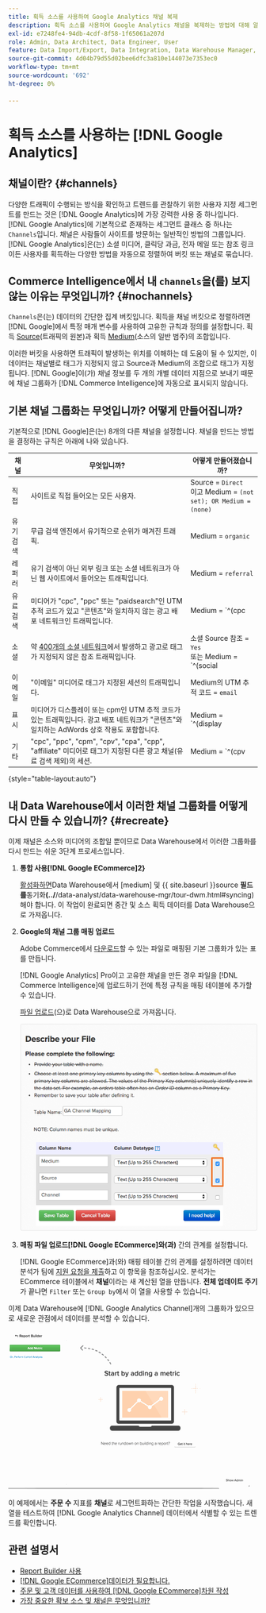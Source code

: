 ```yaml
---
title: 획득 소스를 사용하여 Google Analytics 채널 복제
description: 획득 소스를 사용하여 Google Analytics 채널을 복제하는 방법에 대해 알아봅니다.
exl-id: e7248fe4-94db-4cdf-8f58-1f65061a207d
role: Admin, Data Architect, Data Engineer, User
feature: Data Import/Export, Data Integration, Data Warehouse Manager, Commerce Tables
source-git-commit: 4d04b79d55d02bee6dfc3a810e144073e7353ec0
workflow-type: tm+mt
source-wordcount: '692'
ht-degree: 0%

---
```


# 획득 소스를 사용하는 [!DNL Google Analytics]

## 채널이란? {#channels}

다양한 트래픽이 수행되는 방식을 확인하고 트렌드를 관찰하기 위한 사용자 지정 세그먼트를 만드는 것은 [!DNL Google Analytics]에 가장 강력한 사용 중 하나입니다. [!DNL Google Analytics]에 기본적으로 존재하는 세그먼트 클래스 중 하나는 `Channels`입니다. 채널은 사람들이 사이트를 방문하는 일반적인 방법의 그룹입니다.  [!DNL Google Analytics]은(는) 소셜 미디어, 클릭당 과금, 전자 메일 또는 참조 링크이든 사용자를 획득하는 다양한 방법을 자동으로 정렬하여 버킷 또는 채널로 묶습니다.

## Commerce Intelligence에서 내 `channels`을(를) 보지 않는 이유는 무엇입니까? {#nochannels}

`Channels`은(는) 데이터의 간단한 집계 버킷입니다. 획득을 채널 버킷으로 정렬하려면 [!DNL Google]에서 특정 매개 변수를 사용하여 고유한 규칙과 정의를 설정합니다. 획득 [Source](https://support.google.com/analytics/answer/1033173?hl=en)&#x200B;(트래픽의 원본)과 획득 [Medium](https://support.google.com/analytics/answer/6099206?hl=en)&#x200B;(소스의 일반 범주)의 조합입니다.

이러한 버킷을 사용하면 트래픽이 발생하는 위치를 이해하는 데 도움이 될 수 있지만, 이 데이터는 채널별로 태그가 지정되지 않고 Source과 Medium의 조합으로 태그가 지정됩니다. [!DNL Google]이(가) 채널 정보를 두 개의 개별 데이터 지점으로 보내기 때문에 채널 그룹화가 [!DNL Commerce Intelligence]에 자동으로 표시되지 않습니다.

## 기본 채널 그룹화는 무엇입니까? 어떻게 만들어집니까?

기본적으로 [!DNL Google]은(는) 8개의 다른 채널을 설정합니다. 채널을 만드는 방법을 결정하는 규칙은 아래에 나와 있습니다.

| **채널** | **무엇입니까?** | **어떻게 만들어졌습니까?** |
|---|---|---|
| 직접 | 사이트로 직접 들어오는 모든 사용자. | Source = `Direct`<br>이고 Medium = `(not set); OR Medium = (none)` |
| 유기 검색 | 무급 검색 엔진에서 유기적으로 순위가 매겨진 트래픽. | Medium = `organic` |
| 레퍼러 | 유기 검색이 아닌 외부 링크 또는 소셜 네트워크가 아닌 웹 사이트에서 들어오는 트래픽입니다. | Medium = `referral` |
| 유료 검색 | 미디어가 &quot;cpc&quot;, &quot;ppc&quot; 또는 &quot;paidsearch&quot;인 UTM 추적 코드가 있고 &quot;콘텐츠&quot;와 일치하지 않는 광고 배포 네트워크인 트래픽입니다. | Medium = `^(cpc|ppc|paidsearch)$`<br>AND 광고 배포 네트워크 ≠ `Content` |
| 소셜 | 약 [400개의 소셜 네트워크](https://www.annielytics.com/blog/analytics/sites-google-analytics-includes-in-social-reports/)에서 발생하고 광고로 태그가 지정되지 않은 참조 트래픽입니다. | 소셜 Source 참조 = `Yes`<br>또는 Medium = `^(social|social-network|social-media|sm|social network|social media)$` |
| 이메일 | &quot;이메일&quot; 미디어로 태그가 지정된 세션의 트래픽입니다. | Medium의 UTM 추적 코드 = `email` |
| 표시 | 미디어가 디스플레이 또는 cpm인 UTM 추적 코드가 있는 트래픽입니다. 광고 배포 네트워크가 &quot;콘텐츠&quot;와 일치하는 AdWords 상호 작용도 포함합니다. | Medium = `^(display|cpm|banner)$`<br>OR 광고 배포 네트워크 = `Content`<br>AND 광고 형식 ≠ `Text` |
| 기타 | &quot;cpc&quot;, &quot;ppc&quot;, &quot;cpm&quot;, &quot;cpv&quot;, &quot;cpa&quot;, &quot;cpp&quot;, &quot;affiliate&quot; 미디어로 태그가 지정된 다른 광고 채널(유료 검색 제외)의 세션. | Medium = `^(cpv|cpa|cpp|content-text)$` |

{style="table-layout:auto"}

## 내 Data Warehouse에서 이러한 채널 그룹화를 어떻게 다시 만들 수 있습니까? {#recreate}

이제 채널은 소스와 미디어의 조합일 뿐이므로 Data Warehouse에서 이러한 그룹화를 다시 만드는 쉬운 3단계 프로세스입니다.

1. **통합 사용[!DNL Google ECommerce]2}**

   [활성화하면](../importing-data/integrations/google-ecommerce.md)Data Warehouse에서 [medium] 및 {{ site.baseurl }}source **필드를**&#x200B;동기화&#x200B;**(../**/data-analyst/data-warehouse-mgr/tour-dwm.html#syncing)해야 합니다. 이 작업이 완료되면 중간 및 소스 획득 데이터를 Data Warehouse으로 가져옵니다.

1. **Google의 채널 그룹 매핑 업로드**

   Adobe Commerce에서 [다운로드](../../assets/ga-channel-mapping.csv)할 수 있는 파일로 매핑된 기본 그룹화가 있는 표를 만듭니다.

   [!DNL Google Analytics] Pro이고 고유한 채널을 만든 경우 파일을 [!DNL Commerce Intelligence]에 업로드하기 전에 특정 규칙을 매핑 테이블에 추가할 수 있습니다.

   [파일 업로드](../importing-data/connecting-data/using-file-uploader.md)(으)로 Data Warehouse으로 가져옵니다.

   ![기본 키 설정을 표시하는 Data Warehouse Manager 인터페이스](../../assets/Setting_Primary_Keys.png)

1. **매핑 파일 업로드[!DNL Google ECommerce]와(과)** 간의 관계를 설정합니다.

   [!DNL Google ECommerce]과(와) 매핑 테이블 간의 관계를 설정하려면 데이터 분석가 팀에 [지원 요청을 제출](../../guide-overview.md#Submitting-a-Support-Ticket)하고 이 항목을 참조하십시오. 분석가는 ECommerce 테이블에서 **채널**&#x200B;이라는 새 계산된 열을 만듭니다. **전체 업데이트 주기**&#x200B;가 끝나면 `Filter` 또는 `Group by`에서 이 열을 사용할 수 있습니다.

이제 Data Warehouse에 [!DNL Google Analytics Channel]개의 그룹화가 있으므로 새로운 관점에서 데이터를 분석할 수 있습니다.

![채널별 주문 수 지표 세그먼트화](../../assets/GA_Channel_Gif.gif)

이 예제에서는 **주문 수** 지표를 **채널**&#x200B;로 세그먼트화하는 간단한 작업을 시작했습니다. 새 열을 테스트하여 [!DNL Google Analytics Channel] 데이터에서 식별할 수 있는 트렌드를 확인합니다.

## 관련 설명서

* [Report Builder 사용](../../tutorials/using-visual-report-builder.md)
* [[!DNL Google ECommerce]데이터가 필요합니다.](../importing-data/integrations/google-ecommerce-data.md)
* [주문 및 고객 데이터를 사용하여 [!DNL Google ECommerce]차원 작성](../data-warehouse-mgr/bldg-google-ecomm-dim.md)
* [가장 중요한 확보 소스 및 채널은 무엇입니까?](../analysis/most-value-source-channel.md)
